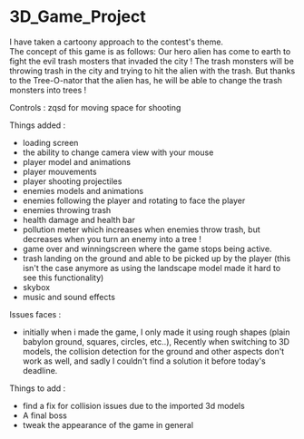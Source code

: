 # 3D_Game_Project

I have taken a cartoony approach to the contest's theme.  
The concept of this game is as follows: 
Our hero alien has come to earth to fight the evil trash mosters that invaded the city ! 
The trash monsters will be throwing trash in the city and trying to hit the alien with the trash. 
But thanks to the Tree-O-nator that the alien has, he will be able to change the trash monsters into trees ! 

Controls : 
zqsd for moving
space for shooting


Things added : 
- loading screen
- the ability to change camera view with your mouse
- player model and animations
- player mouvements
- player shooting projectiles
- enemies models and animations
- enemies following the player and rotating to face the player
- enemies throwing trash
- health damage and health bar
- pollution meter which increases when enemies throw trash, but decreases when you turn an enemy into a tree !
- game over and winningscreen where the game stops being active.
- trash landing on the ground and able to be picked up by the player (this isn't the case anymore as using the landscape model made it hard to see this functionality)
- skybox
- music and sound effects

Issues faces : 
- initially when i made the game, I only made it using rough shapes (plain babylon ground, squares, circles, etc..), Recently when switching to 3D models, the collision detection for the ground and other aspects don't work as well, and sadly I couldn't find a solution it before today's deadline.

Things to add : 
- find a fix for collision issues due to the imported 3d models
- A final boss
- tweak the appearance of the game in general

